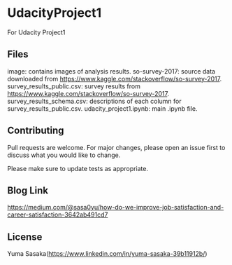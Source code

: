 # UdacityProject1
For Udacity Project1

## Files
image: contains images of analysis results.
so-survey-2017: source data downloaded from https://www.kaggle.com/stackoverflow/so-survey-2017.
survey_results_public.csv: survey results from https://www.kaggle.com/stackoverflow/so-survey-2017.
survey_results_schema.csv: descriptions of each column for survey_results_public.csv.
udacity_project1.ipynb: main .ipynb file.

## Contributing
Pull requests are welcome. For major changes, please open an issue first to discuss what you would like to change.

Please make sure to update tests as appropriate.

## Blog Link
https://medium.com/@sasa0yu/how-do-we-improve-job-satisfaction-and-career-satisfaction-3642ab491cd7

## License
Yuma Sasaka(https://www.linkedin.com/in/yuma-sasaka-39b11912b/)
